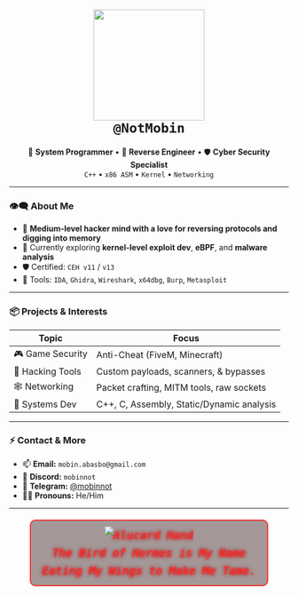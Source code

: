 <h1 align="center">
  <img src="https://i.pinimg.com/736x/69/72/ff/6972ff594cce4bc0113ece46510a9749.jpg" width="200px"><br>
  <b><code>@NotMobin</code></b>
</h1>

<p align="center">
  🧠 <b>System Programmer</b> • 🧩 <b>Reverse Engineer</b> • 🛡️ <b>Cyber Security Specialist</b><br>
  <code>C++</code> • <code>x86 ASM</code> • <code>Kernel</code> • <code>Networking</code>
</p>

<hr>

### 👁️‍🗨️ About Me

- 🔬 **Medium-level hacker mind with a love for reversing protocols and digging into memory**
- 🌱 Currently exploring **kernel-level exploit dev**, **eBPF**, and **malware analysis**
- 🛡️ Certified: `CEH v11` / `v13`
- 🔧 Tools: `IDA`, `Ghidra`, `Wireshark`, `x64dbg`, `Burp`, `Metasploit`

---

### 📦 Projects & Interests

| Topic             | Focus                                              |
|-------------------|---------------------------------------------------|
| 🎮 Game Security  | Anti-Cheat (FiveM, Minecraft)                      |
| 🔐 Hacking Tools  | Custom payloads, scanners, & bypasses              |
| 🕸️ Networking     | Packet crafting, MITM tools, raw sockets           |
| 🧬 Systems Dev     | C++, C, Assembly, Static/Dynamic analysis          |

---

### ⚡ Contact & More

- 📫 **Email:** `mobin.abasbo@gmail.com`
- 💬 **Discord:** `mobinnot`
- 📡 **Telegram:** [@mobinnot](https://t.me/mobinnot)
- 🕵️‍♂️ **Pronouns:** He/Him  

---

<div align="center" style="margin-top: 20px;">
  <style>
    .hermes-container {
      color: #ff2a2a;
      font-family: 'Fira Code', monospace;
      font-size: 20px;
      font-style: italic;
      text-align: center;
      line-height: 1.6;
      text-shadow: 0 0 5px red, 0 0 10px darkred;
      display: inline-block;
      padding: 10px 20px;
      border: 2px solid #ff2a2a;
      border-radius: 10px;
      background-color: rgba(30, 0, 0, 0.4);
      backdrop-filter: blur(3px);
    }

    .hermes-container img {
      width: 40px;
      vertical-align: middle;
      margin-right: 10px;
      filter: drop-shadow(0 0 5px red);
    }

    @media (max-width: 500px) {
      .hermes-container {
        font-size: 16px;
      }

      .hermes-container img {
        width: 30px;
        margin-bottom: 5px;
      }
    }
  </style>

  <div class="hermes-container">
    <img src="https://static.wikia.nocookie.net/hellsing/images/5/56/Alucard_glove_symbol.png" alt="Alucard Hand">
    <div>
      The Bird of Hermes is My Name<br>
      Eating My Wings to Make Me Tame.
    </div>
  </div>
</div>

